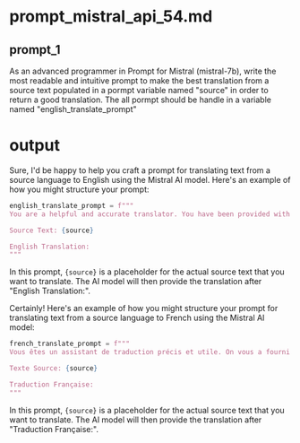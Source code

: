 # prompt_mistral_api_54.md


## prompt_1

As an advanced programmer in Prompt for Mistral (mistral-7b), write the most readable and intuitive prompt to make the best translation from a source text populated in a pormpt variable named "source" in order to return a good translation. The all pormpt should be handle in a variable named "english_translate_prompt"




# output

Sure, I'd be happy to help you craft a prompt for translating text from a source language to English using the Mistral AI model. Here's an example of how you might structure your prompt:

```python
english_translate_prompt = f"""
You are a helpful and accurate translator. You have been provided with a source text, and your task is to translate this text into English. Please ensure that the translation preserves the original meaning and context as closely as possible.

Source Text: {source}

English Translation:
"""
```

In this prompt, `{source}` is a placeholder for the actual source text that you want to translate. The AI model will then provide the translation after "English Translation:".


Certainly! Here's an example of how you might structure your prompt for translating text from a source language to French using the Mistral AI model:

```python
french_translate_prompt = f"""
Vous êtes un assistant de traduction précis et utile. On vous a fourni un texte source, et votre tâche consiste à traduire ce texte en français. Veuillez vous assurer que la traduction conserve le sens et le contexte originaux aussi fidèlement que possible.

Texte Source: {source}

Traduction Française:
"""
```

In this prompt, `{source}` is a placeholder for the actual source text that you want to translate. The AI model will then provide the translation after "Traduction Française:".